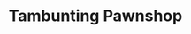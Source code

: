 ---
title: "Tambunting Pawnshop"
url: /manila/tambunting-pawnshop-san-andres-street/
shop: pawnbroker
---